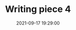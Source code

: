 ---
layout: page
title: "Writing piece 4"
description: Description of writing piece 4
outlet: Wikipedia
date: "2021-09-17 19:29:00"
redirect: https://en.wikipedia.org/wiki/Writing
img: 
importance: 1
category: short
---